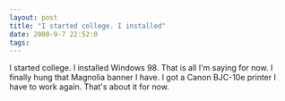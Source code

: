 ```yaml
---
layout: post
title: "I started college. I installed"
date: 2000-9-7 22:52:0
tags: 
---
```


I started college. I installed Windows 98. That is all I'm saying for now. I finally hung that Magnolia banner I have. I got a Canon BJC-10e printer I have to work again. That's about it for now.

